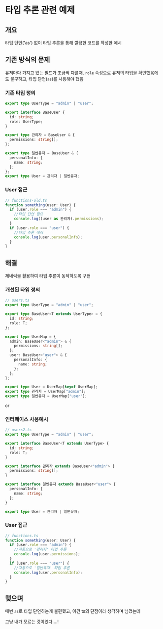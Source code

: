 # 타입 추론 관련 예제

## 개요

타입 단언('as') 없이 타입 추론을 통해 깔끔한 코드를 작성한 예시

## 기존 방식의 문제

유저마다 가지고 있는 필드가 조금씩 다를때, `role` 속성으로 유저의 타입을 확인했음에도 불구하고, 타입 단언(`as`)를 사용해야 했음

### 기존 타입 정의

```typescript
export type UserType = "admin" | "user";

export interface BaseUser {
  id: string;
  role: UserType;
}

export type 관리자 = BaseUser & {
  permissions: string[];
};

export type 일반유저 = BaseUser & {
  personalInfo: {
    name: string;
  };
};
export type User = 관리자 | 일반유저;
```

### User 접근

```typescript
// functions-old.ts
function something(user: User) {
  if (user.role === "admin") {
    //타입 단언 필요
    console.log((user as 관리자).permissions);
  }
  if (user.role === "user") {
    //타입 추론 에러
    console.log(user.personalInfo);
  }
}
```

## 해결

제네릭을 활용하여 타입 추론이 동작하도록 구현

### 개선된 타입 정의

```typescript
// users.ts
export type UserType = "admin" | "user";

export type BaseUser<T extends UserType> = {
  id: string;
  role: T;
};

export type UserMap = {
  admin: BaseUser<"admin"> & {
    permissions: string[];
  };
  user: BaseUser<"user"> & {
    personalInfo: {
      name: string;
    };
  };
};

export type User = UserMap[keyof UserMap];
export type 관리자 = UserMap["admin"];
export type 일반유저 = UserMap["user"];
```

or

### 인터페이스 사용예시

```typescript
// users2.ts
export type UserType = "admin" | "user";

export interface BaseUser<T extends UserType> {
  id: string;
  role: T;
}

export interface 관리자 extends BaseUser<"admin"> {
  permissions: string[];
}

export interface 일반유저 extends BaseUser<"user"> {
  personalInfo: {
    name: string;
  };
}

export type User = 관리자 | 일반유저;
```

### User 접근

```typescript
// functions.ts
function something(user: User) {
  if (user.role === "admin") {
    //자동으로 '관리자' 타입 추론
    console.log(user.permissions);
  }
  if (user.role === "user") {
    //자동으로 '일반유저' 타입 추론
    console.log(user.personalInfo);
  }
}
```

## 맺으며

매번 `as`로 타입 단언하는게 불편했고, 이건 ts의 단점이라 생각하며 넘겼는데

그냥 내가 모르는 것이었다....!
